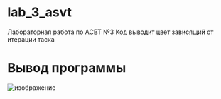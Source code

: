 # lab_3_asvt
Лабораторная работа по АСВТ №3
Код выводит цвет зависящий от итерации таска
# Вывод программы
![изображение](https://github.com/user-attachments/assets/db2ef491-65c4-4c59-a58d-5c3346d1adfb)
